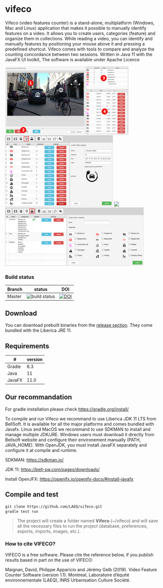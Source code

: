 # vifeco
Vifeco (video features counter) is a stand-alone, multiplatform (Windows, Mac and Linux) application that makes it possible to manually identify features on a video. It allows you to create users, categories (feature) and organize them in collections. While reading a video, you can identify and manually features by positioning your mouse above it and pressing a predefined shortcut. Vifeco comes with tools to compare and analyze the counting concordance between two sessions. Written in Java 11 with the JavaFX UI toolkit, The software is available under Apache Licence

<a href="https://github.com/LAEQ/vifeco/raw/master/documentation/screenshots/player_final.png"><img src="https://github.com/LAEQ/vifeco/raw/master/documentation/screenshots/player_final.png" width="400"/></a>
<a href="https://github.com/LAEQ/vifeco/raw/master/documentation/screenshots/category_list_final.png"><img src="https://github.com/LAEQ/vifeco/raw/master/documentation/screenshots/category_list_final.png" width="350"/></a>
<a href="https://github.com/LAEQ/vifeco/raw/master/documentation/screenshots/statistic_final.png"><img src="https://github.com/LAEQ/vifeco/raw/master/documentation/screenshots/statistic_final.png" width="300" /></a>
<a href="https://github.com/LAEQ/vifeco/raw/master/documentation/screenshots/collection_list_final.png"><img src="https://github.com/LAEQ/vifeco/raw/master/documentation/screenshots/collection_list_final.png" width="450" /></a>

### Build status

| Branch | status | DOI |
| ------------- | ------------- | ---- |
| Master  |  ![build status](https://travis-ci.org/LAEQ/vifeco.svg?branch=master)| [![DOI](https://zenodo.org/badge/165725219.svg)](https://zenodo.org/badge/latestdoi/165725219)


## Download
You can download prebuilt binaries from the [release section](https://github.com/LAEQ/vifeco/releases). They come bundled with the Liberica JRE 11.


## Requirements

| # | version |
| --- | --- |
| Gradle | 6.3 |
| Java | 11 |
| JavaFX | 11.0 |


## Our recommandation

For gradle installation please check https://gradle.org/install/

To compile and run Vifeco we recommand to use Liberica JDK 11 LTS from BellSoft. It is available for all the major platforms and comes bundled with Javafx. Linux and MacOS we recommand to use SDKMAN to install and manage multiple JDK/JRE. Windows users must download it directly from Bellsoft website and configure their environement manually (PATH, JAVA_HOME). With OpenJDK, you must install JavaFX separately and configure it at compile and runtime.

SDKMAN: https://sdkman.io/

JDK 11: https://bell-sw.com/pages/downloads/

Install OpenJFX: https://openjfx.io/openjfx-docs/#install-javafx

## Compile and test

```jshelllanguage
git clone https://github.com/LAEQ/vifeco.git
gradle test run
```

> The project will create a folder named **Vifeco** (~/vifeco) and will save all the necessary files to run the project (database, preferences, exports, imports, images, etc.).


### How to cite VIFECO?
VIFECO is a free software. Please cite the reference below, if you publish results based in part on the use of VIFECO:
             
Maignan, David, Philippe Apparicio and Jérémy Gelb (2019).
Video Feature Counter Software (version 1.1). 
Montreal, Laboratoire d’équité environnementale (LAEQ), INRS Urbanisation Culture Société.
